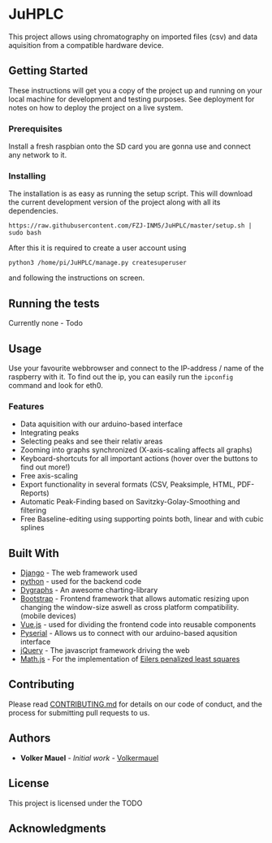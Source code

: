 # JuHPLC

This project allows using chromatography on imported files (csv) and data aquisition from a compatible hardware device.

## Getting Started

These instructions will get you a copy of the project up and running on your local machine for development and testing purposes. 
See deployment for notes on how to deploy the project on a live system.

### Prerequisites

Install a fresh raspbian onto the SD card you are gonna use and connect any network to it.

### Installing

The installation is as easy as running the setup script. This will download the current development version of the project along with all its dependencies.

```
https://raw.githubusercontent.com/FZJ-INM5/JuHPLC/master/setup.sh | sudo bash
```

After this it is required to create a user account using
```
python3 /home/pi/JuHPLC/manage.py createsuperuser
```
and following the instructions on screen.

## Running the tests

Currently none - Todo

## Usage

Use your favourite webbrowser and connect to the IP-address / name of the raspberry with it.
To find out the ip, you can easily run the ``` ipconfig ``` command and look for eth0.

### Features
* Data aquisition with our arduino-based interface
* Integrating peaks
* Selecting peaks and see their relativ areas
* Zooming into graphs synchronized (X-axis-scaling affects all graphs)
* Keyboard-shortcuts for all important actions (hover over the buttons to find out more!)
* Free axis-scaling
* Export functionality in several formats (CSV, Peaksimple, HTML, PDF-Reports)
* Automatic Peak-Finding based on Savitzky-Golay-Smoothing and filtering
* Free Baseline-editing using supporting points both, linear and with cubic splines

## Built With

* [Django](https://www.djangoproject.com/) - The web framework used
* [python](https://www.python.org/) - used for the backend code
* [Dygraphs](http://dygraphs.com/) - An awesome charting-library
* [Bootstrap](https://getbootstrap.com/) - Frontend framework that allows automatic resizing upon changing the window-size aswell as cross platform compatibility. (mobile devices)
* [Vue.js](https://vuejs.org/) - used for dividing the frontend code into reusable components
* [Pyserial](https://pythonhosted.org/pyserial/) - Allows us to connect with our arduino-based aqusition interface
* [jQuery](https://jquery.com/) - The javascript framework driving the web
* [Math.js](http://mathjs.org/) - For the implementation of [Eilers penalized least squares](https://pubs.acs.org/doi/abs/10.1021/ac034173t)

## Contributing

Please read [CONTRIBUTING.md](https://gist.github.com/PurpleBooth/b24679402957c63ec426) for details on our code of conduct, and the process for submitting pull requests to us.

## Authors

* **Volker Mauel** - *Initial work* - [Volkermauel](https://github.com/volkermauel)

## License

This project is licensed under the TODO

## Acknowledgments


